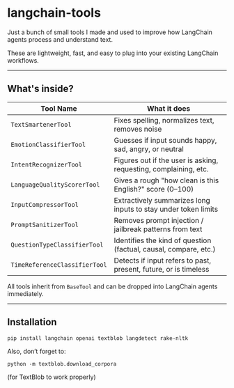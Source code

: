 # langchain-tools
Just a bunch of small tools I made and used to improve how LangChain agents process and understand text.

These are lightweight, fast, and easy to plug into your existing LangChain workflows. 

---

## What's inside?

| Tool Name                     | What it does                                                      |
|------------------------------|-------------------------------------------------------------------|
| `TextSmartenerTool`          | Fixes spelling, normalizes text, removes noise                    |
| `EmotionClassifierTool`      | Guesses if input sounds happy, sad, angry, or neutral             |
| `IntentRecognizerTool`       | Figures out if the user is asking, requesting, complaining, etc.  |
| `LanguageQualityScorerTool`  | Gives a rough "how clean is this English?" score (0–100)          |
| `InputCompressorTool`        | Extractively summarizes long inputs to stay under token limits     |
| `PromptSanitizerTool`        | Removes prompt injection / jailbreak patterns from text           |
| `QuestionTypeClassifierTool` | Identifies the kind of question (factual, causal, compare, etc.)  |
| `TimeReferenceClassifierTool`| Detects if input refers to past, present, future, or is timeless  |

All tools inherit from `BaseTool` and can be dropped into LangChain agents immediately.

---

## Installation

```
pip install langchain openai textblob langdetect rake-nltk
```
Also, don’t forget to:
```
python -m textblob.download_corpora
```
(for TextBlob to work properly)